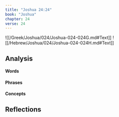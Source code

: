 ```yaml
---
title: "Joshua 24:24"
book: "Joshua"
chapter: 24
verse: 24
---
```

![[/Greek/Joshua/024/Joshua-024-024G.md#Text]]
![[/Hebrew/Joshua/024/Joshua-024-024H.md#Text]]

## Analysis

#### Words

#### Phrases

#### Concepts

## Reflections
